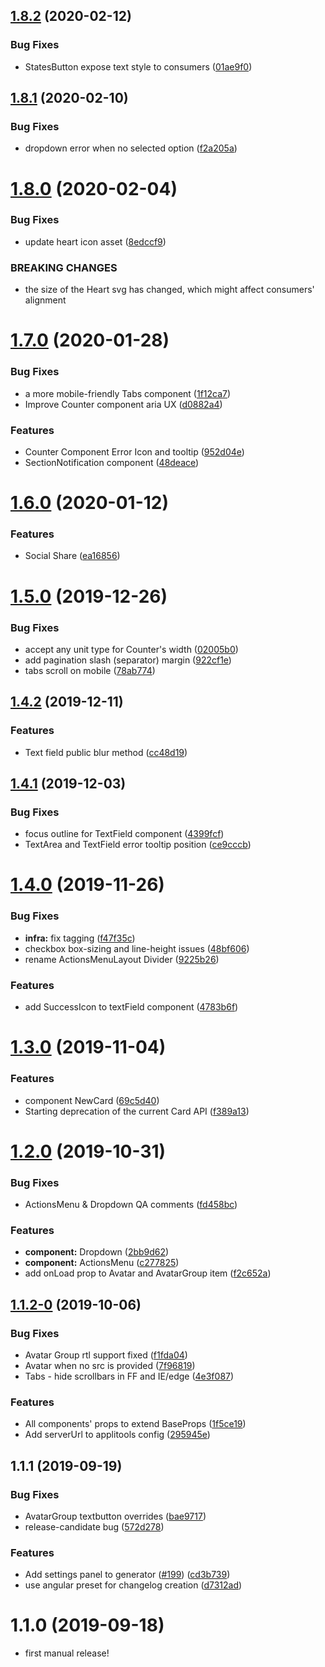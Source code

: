 ## [1.8.2](https://github.com/wix/wix-ui-tpa/compare/v1.8.1...v1.8.2) (2020-02-12)


### Bug Fixes

* StatesButton expose text style to consumers ([01ae9f0](https://github.com/wix/wix-ui-tpa/commit/01ae9f04dc73fb66c97e9a1589f0cc1980299ff3))



## [1.8.1](https://github.com/wix/wix-ui-tpa/compare/v1.8.0...v1.8.1) (2020-02-10)


### Bug Fixes

* dropdown error when no selected option ([f2a205a](https://github.com/wix/wix-ui-tpa/commit/f2a205ac5663c32badff15a7db0f54f7e726b460))



# [1.8.0](https://github.com/wix/wix-ui-tpa/compare/v1.7.0...v1.8.0) (2020-02-04)


### Bug Fixes

* update heart icon asset ([8edccf9](https://github.com/wix/wix-ui-tpa/commit/8edccf99be086baeba9bdea229df367e2f977b69))


### BREAKING CHANGES

* the size of the Heart svg has changed, which might affect consumers' alignment 



# [1.7.0](https://github.com/wix/wix-ui-tpa/compare/v1.6.0...v1.7.0) (2020-01-28)


### Bug Fixes

* a more mobile-friendly Tabs component  ([1f12ca7](https://github.com/wix/wix-ui-tpa/commit/1f12ca73f4e3e8daf6bc3026f21b8d239b0b0d69))
* Improve Counter component aria UX ([d0882a4](https://github.com/wix/wix-ui-tpa/commit/d0882a404ae09a8c9e771c32df70cca63fd99b18))


### Features

* Counter Component Error Icon and tooltip ([952d04e](https://github.com/wix/wix-ui-tpa/commit/952d04edca0b8b7fb7a0c3c13d1d7404477f8db7))
* SectionNotification component ([48deace](https://github.com/wix/wix-ui-tpa/commit/48deacef337b3e4290b05f7445b5a006c771fbc5))



# [1.6.0](https://github.com/wix/wix-ui-tpa/compare/v1.5.0...v1.6.0) (2020-01-12)


### Features

* Social Share ([ea16856](https://github.com/wix/wix-ui-tpa/commit/ea1685638e03e0d9a401285453c59106b1dfb8c1))



# [1.5.0](https://github.com/wix/wix-ui-tpa/compare/v1.4.2...v1.5.0) (2019-12-26)


### Bug Fixes

* accept any unit type for Counter's width ([02005b0](https://github.com/wix/wix-ui-tpa/commit/02005b05a0db7ce1865b0a9dd548530ed57d2fe5))
* add pagination slash (separator) margin ([922cf1e](https://github.com/wix/wix-ui-tpa/commit/922cf1e0e99e225fc0e93e8bb214244510d7e1fd))
* tabs scroll on mobile ([78ab774](https://github.com/wix/wix-ui-tpa/commit/78ab774661d7afbaa233cc34b0a599f571d858dd))



## [1.4.2](https://github.com/wix/wix-ui-tpa/compare/v1.4.1...v1.4.2) (2019-12-11)


### Features

* Text field public blur method ([cc48d19](https://github.com/wix/wix-ui-tpa/commit/cc48d195512eea76a3634527b97a60375efd775b))



## [1.4.1](https://github.com/wix/wix-ui-tpa/compare/v1.4.0...v1.4.1) (2019-12-03)


### Bug Fixes

* focus outline for TextField component ([4399fcf](https://github.com/wix/wix-ui-tpa/commit/4399fcf5ef8502304438dd8f0f93b86ad006dd9f))
* TextArea and TextField error tooltip position ([ce9cccb](https://github.com/wix/wix-ui-tpa/commit/ce9cccb658ebb32047b5dbd39a61173d09606720))



# [1.4.0](https://github.com/wix/wix-ui-tpa/compare/v1.3.0...v1.4.0) (2019-11-26)


### Bug Fixes

* **infra:** fix tagging ([f47f35c](https://github.com/wix/wix-ui-tpa/commit/f47f35c25328e55187b4e866f5ad4dd8ebc7839a))
* checkbox box-sizing and line-height issues ([48bf606](https://github.com/wix/wix-ui-tpa/commit/48bf6065a71af1f23ae0e97bfa91ef5498ea9bba))
* rename ActionsMenuLayout Divider ([9225b26](https://github.com/wix/wix-ui-tpa/commit/9225b267187dbed4e341a92aa5bb5322bbe6647f))


### Features

* add SuccessIcon to textField component ([4783b6f](https://github.com/wix/wix-ui-tpa/commit/4783b6f034b0ea13aa98ebc26796ceda22c2a55b))



# [1.3.0](https://github.com/wix/wix-ui-tpa/compare/v1.2.0...v1.3.0) (2019-11-04)


### Features

* component NewCard ([69c5d40](https://github.com/wix/wix-ui-tpa/commit/69c5d40e02cfc7037b88787a0005cd810927982a))
* Starting deprecation of the current Card API ([f389a13](https://github.com/wix/wix-ui-tpa/commit/f389a138f58bb642a6b0f38688f0ef8d98d35bc1))



# [1.2.0](https://github.com/wix/wix-ui-tpa/compare/v1.1.1...v1.2.0) (2019-10-31)


### Bug Fixes

* ActionsMenu & Dropdown QA comments ([fd458bc](https://github.com/wix/wix-ui-tpa/commit/fd458bc6ed6722555a5208249c8b8c4a2c6f5a30))


### Features

* **component:** Dropdown ([2bb9d62](https://github.com/wix/wix-ui-tpa/commit/2bb9d629be06df13d5e734d71838531638d95f2d))
* **component:** ActionsMenu ([c277825](https://github.com/wix/wix-ui-tpa/commit/c27782508f5726d8f0c591b57dbfb9c094e1139d))
* add onLoad prop to Avatar and AvatarGroup item ([f2c652a](https://github.com/wix/wix-ui-tpa/commit/f2c652ade99822b1f925233e9264f47fee203c0a))



## [1.1.2-0](https://github.com/wix/wix-ui-tpa/compare/v1.1.1...v1.1.2-0) (2019-10-06)


### Bug Fixes

* Avatar Group rtl support fixed  ([f1fda04](https://github.com/wix/wix-ui-tpa/commit/f1fda04))
* Avatar when no src is provided ([7f96819](https://github.com/wix/wix-ui-tpa/commit/7f96819))
* Tabs - hide scrollbars in FF and IE/edge ([4e3f087](https://github.com/wix/wix-ui-tpa/commit/4e3f087))


### Features

* All components' props to extend BaseProps ([1f5ce19](https://github.com/wix/wix-ui-tpa/commit/1f5ce19))
* Add serverUrl to applitools config ([295945e](https://github.com/wix/wix-ui-tpa/commit/295945e))



## 1.1.1 (2019-09-19)


### Bug Fixes

* AvatarGroup textbutton overrides ([bae9717](https://github.com/wix/wix-ui-tpa/commit/bae9717))
* release-candidate bug ([572d278](https://github.com/wix/wix-ui-tpa/commit/572d278))


### Features

* Add settings panel to generator ([#199](https://github.com/wix/wix-ui-tpa/issues/199)) ([cd3b739](https://github.com/wix/wix-ui-tpa/commit/cd3b739))
* use angular preset for changelog creation ([d7312ad](https://github.com/wix/wix-ui-tpa/commit/d7312ad))



# 1.1.0 (2019-09-18)

* first manual release!
